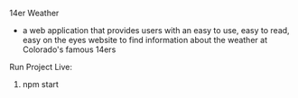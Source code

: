 14er Weather
- a web application that provides users with an easy to use, easy to read, easy on the eyes website to find information about the weather at Colorado's famous 14ers

Run Project Live:
1. npm start
